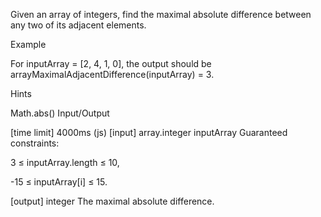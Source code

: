 Given an array of integers, find the maximal absolute difference between any two of its adjacent elements.

Example

For inputArray = [2, 4, 1, 0], the output should be arrayMaximalAdjacentDifference(inputArray) = 3.

Hints

Math.abs()
Input/Output

[time limit] 4000ms (js)
[input] array.integer inputArray
Guaranteed constraints:

3 ≤ inputArray.length ≤ 10,

-15 ≤ inputArray[i] ≤ 15.

[output] integer
The maximal absolute difference.